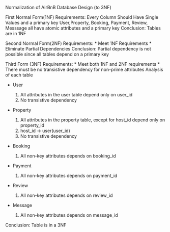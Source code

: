 Normalization of AirBnB Database Design (to 3NF)

First Normal Form(1NF)
  Requirements: Every Column Should Have Single Values and a primary key
                User,Property, Booking, Payment, Review, Messsage all have atomic attributes and a primary key
  Conclusion: Tables are in 1NF

Second Normal Form(2NF)
  Requirements: * Meet 1NF Requirements
                * Eliminate Partial Dependencies
  Conclusion: Partial dependency is not possible since all tables depend on a primary key

Third Form (3NF)
Requirements: * Meet both 1NF and 2NF requirements 
              * There must be no transistive dependency for non-prime attributes
Analysis of each table
  * User
      1. All attributes in the user table depend only on user_id
      2. No transistive dependency
   
  * Property
      1. All attributes in the property table, except for host_id depend only on property_id
      2. host_id -> user(user_id)
      3. No transistive dependency
         
  * Booking
      1. All non-key attributes depends on booking_id

  * Payment
      1. All non-key attributes depends on payment_id

  * Review
      1. All non-key attributes depends on review_id

  * Message
      1. All non-key attributes depends on message_id
    
Conclusion: Table is in a 3NF
